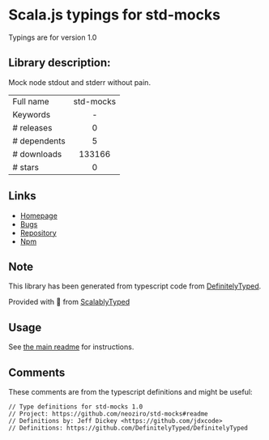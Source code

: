 
# Scala.js typings for std-mocks

Typings are for version 1.0

## Library description:
Mock node stdout and stderr without pain.

|                    |                 |
| ------------------ | :-------------: |
| Full name          | std-mocks |
| Keywords           | - |
| # releases         | 0 |
| # dependents       | 5 |
| # downloads        | 133166 |
| # stars            | 0 |

## Links
- [Homepage](https://github.com/neoziro/std-mocks#readme)
- [Bugs](https://github.com/neoziro/std-mocks/issues)
- [Repository](https://github.com/neoziro/std-mocks)
- [Npm](https://www.npmjs.com/package/std-mocks)
    


## Note
This library has been generated from typescript code from [DefinitelyTyped](https://definitelytyped.org).

Provided with :purple_heart: from [ScalablyTyped](https://github.com/oyvindberg/ScalablyTyped)

## Usage
See [the main readme](../../readme.md) for instructions.

## Comments

These comments are from the typescript definitions and might be useful:
```
// Type definitions for std-mocks 1.0
// Project: https://github.com/neoziro/std-mocks#readme
// Definitions by: Jeff Dickey <https://github.com/jdxcode>
// Definitions: https://github.com/DefinitelyTyped/DefinitelyTyped

```


